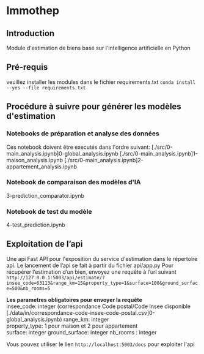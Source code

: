 # Immothep
## Introduction
Module d'estimation de biens basé sur l'intelligence artificielle en Python

## Pré-requis
veuillez installer les modules dans le fichier requirements.txt `conda install --yes --file requirements.txt`  

## Procédure à suivre pour générer les modèles d'estimation  
### Notebooks de préparation et analyse des données
Ces notebook doivent être executés dans l'ordre suivant:
 [./src/0-main_analysis.ipynb]0-global_analysis.ipynb
 [./src/0-main_analysis.ipynb]1-maison_analysis.ipynb 
 [./src/0-main_analysis.ipynb]2-appartement_analysis.ipynb

### Notebook de comparaison des modèles d'IA
3-prediction_comparator.ipynb

### Notebook de test du modèle
4-test_prediction.ipynb

## Exploitation de l’api  
Une api Fast API pour l'exposition du service d'estimation dans le répertoire api.
Le lancement de l’api se fait à partir du fichier api/app.py
Pour récupérer l’estimation d’un bien, envoyez une requête à l’url suivant
`http://127.0.0.1:5003/api/estimate/?insee_code=63113&range_km=15&property_type=1&surface=100&ground_surface=500&nb_rooms=5`

**Les parametres obligatoires pour envoyer la requête**  
insee_code: integer  (correspondance Code postal/Code Insee disponible [./data/in/correspondance-code-insee-code-postal.csv]0-global_analysis.ipynb)
range_km: integer  
property_type: 1 pour maison et 2 pour appartement  
surface: integer
ground_surface: integer
nb_rooms : integer

Vous pouvez utiliser le lien `http://localhost:5003/docs` pour exploiter l'api
